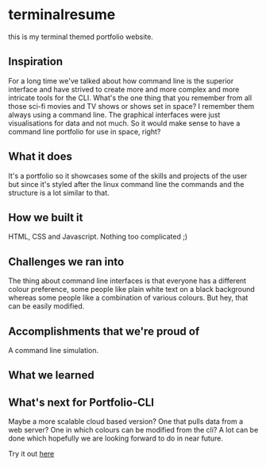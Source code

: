 # terminalresume
this is my terminal themed portfolio website.

## Inspiration

For a long time we've talked about how command line is the superior interface and have strived to create more and more complex and more intricate tools for the CLI. What's the one thing that you remember from all those sci-fi movies and TV shows or shows set in space? I remember them always using a command line. The graphical interfaces were just visualisations for data and not much. So it would make sense to have a command line portfolio for use in space, right?

## What it does

It's a portfolio so it showcases some of the skills and projects of the user but since it's styled after the linux command line the commands and the structure is a lot similar to that.

## How we built it

HTML, CSS and Javascript. Nothing too complicated ;)

## Challenges we ran into

The thing about command line interfaces is that everyone has a different colour preference, some people like plain white text on a black background whereas some people like a combination of various colours. But hey, that can be easily modified.

## Accomplishments that we're proud of

A command line simulation.

## What we learned

## What's next for Portfolio-CLI

Maybe a more scalable cloud based version? One that pulls data from a web server? One in which colours can be modified from the cli? A lot can be done which hopefully we are looking forward to do in near future.

Try it out [here](https://verma-divyanshu-git.github.io/terminalresume/)
